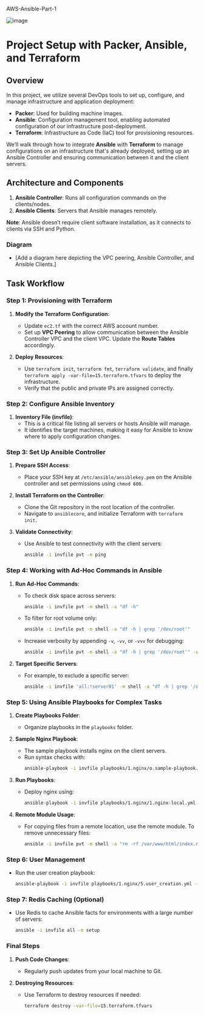 AWS-Ansible-Part-1

![image](https://github.com/user-attachments/assets/5cec40df-0b9a-4757-8399-d2fbe42fb064)

# Project Setup with Packer, Ansible, and Terraform

## Overview

In this project, we utilize several DevOps tools to set up, configure, and manage infrastructure and application deployment:
- **Packer**: Used for building machine images.
- **Ansible**: Configuration management tool, enabling automated configuration of our infrastructure post-deployment.
- **Terraform**: Infrastructure as Code (IaC) tool for provisioning resources.

We’ll walk through how to integrate **Ansible** with **Terraform** to manage configurations on an infrastructure that's already deployed, setting up an Ansible Controller and ensuring communication between it and the client servers.

## Architecture and Components

1. **Ansible Controller**: Runs all configuration commands on the clients/nodes.
2. **Ansible Clients**: Servers that Ansible manages remotely.

**Note**: Ansible doesn’t require client software installation, as it connects to clients via SSH and Python.

### Diagram
- [Add a diagram here depicting the VPC peering, Ansible Controller, and Ansible Clients.]

## Task Workflow

### Step 1: Provisioning with Terraform

1. **Modify the Terraform Configuration**:
   - Update `ec2.tf` with the correct AWS account number.
   - Set up **VPC Peering** to allow communication between the Ansible Controller VPC and the client VPC. Update the **Route Tables** accordingly.

2. **Deploy Resources**:
   - Use `terraform init`, `terraform fmt`, `terraform validate`, and finally `terraform apply -var-file=15.terraform.tfvars` to deploy the infrastructure.
   - Verify that the public and private IPs are assigned correctly.

### Step 2: Configure Ansible Inventory

1. **Inventory File (invfile)**:
   - This is a critical file listing all servers or hosts Ansible will manage.
   - It identifies the target machines, making it easy for Ansible to know where to apply configuration changes.

### Step 3: Set Up Ansible Controller

1. **Prepare SSH Access**:
   - Place your SSH key at `/etc/ansible/ansiblekey.pem` on the Ansible controller and set permissions using `chmod 600`.
   
2. **Install Terraform on the Controller**:
   - Clone the Git repository in the root location of the controller.
   - Navigate to `ansiblecore`, and initialize Terraform with `terraform init`.

3. **Validate Connectivity**:
   - Use Ansible to test connectivity with the client servers:
     ```bash
     ansible -i invfile pvt -m ping
     ```

### Step 4: Working with Ad-Hoc Commands in Ansible

1. **Run Ad-Hoc Commands**:
   - To check disk space across servers:
     ```bash
     ansible -i invfile pvt -m shell -a "df -h"
     ```
   - To filter for root volume only:
     ```bash
     ansible -i invfile pvt -m shell -a "df -h | grep '/dev/root'"
     ```
   - Increase verbosity by appending `-v`, `-vv`, or `-vvv` for debugging:
     ```bash
     ansible -i invfile pvt -m shell -a "df -h | grep '/dev/root'" -vv
     ```

2. **Target Specific Servers**:
   - For example, to exclude a specific server:
     ```bash
     ansible -i invfile 'all:!server01' -m shell -a "df -h | grep '/dev/root'" -v
     ```

### Step 5: Using Ansible Playbooks for Complex Tasks

1. **Create Playbooks Folder**:
   - Organize playbooks in the `playbooks` folder.

2. **Sample Nginx Playbook**:
   - The sample playbook installs nginx on the client servers.
   - Run syntax checks with:
     ```bash
     ansible-playbook -i invfile playbooks/1.nginx/o.sample-playbook.yml --syntax-check
     ```

3. **Run Playbooks**:
   - Deploy nginx using:
     ```bash
     ansible-playbook -i invfile playbooks/1.nginx/1.nginx-local.yml -vvv
     ```

4. **Remote Module Usage**:
   - For copying files from a remote location, use the remote module. To remove unnecessary files:
     ```bash
     ansible -i invfile pvt -m shell -a "rm -rf /var/www/html/index.nginx-debian.html" --become
     ```

### Step 6: User Management

- Run the user creation playbook:
  ```bash
  ansible-playbook -i invfile playbooks/1.nginx/5.user_creation.yml -vv
  ```

### Step 7: Redis Caching (Optional)

- Use Redis to cache Ansible facts for environments with a large number of servers:
  ```bash
  ansible -i invfile all -m setup
  ```

### Final Steps

1. **Push Code Changes**:
   - Regularly push updates from your local machine to Git.

2. **Destroying Resources**:
   - Use Terraform to destroy resources if needed:
     ```bash
     terraform destroy -var-file=15.terraform.tfvars
     ```
